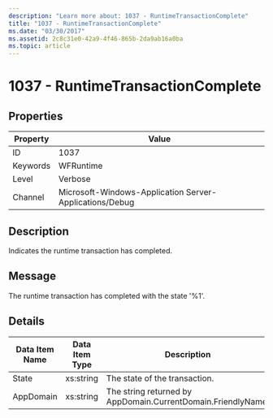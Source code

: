 ```yaml
---
description: "Learn more about: 1037 - RuntimeTransactionComplete"
title: "1037 - RuntimeTransactionComplete"
ms.date: "03/30/2017"
ms.assetid: 2c8c31e0-42a9-4f46-865b-2da9ab16a0ba
ms.topic: article
---
```

# 1037 - RuntimeTransactionComplete

## Properties

| Property | Value |
| - | - |
|ID|1037|  
|Keywords|WFRuntime|  
|Level|Verbose|  
|Channel|Microsoft-Windows-Application Server-Applications/Debug|  
  
## Description  

 Indicates the runtime transaction has completed.  
  
## Message  

 The runtime transaction has completed with the state '%1'.  
  
## Details  
  
|Data Item Name|Data Item Type|Description|  
|--------------------|--------------------|-----------------|  
|State|xs:string|The state of the transaction.|  
|AppDomain|xs:string|The string returned by AppDomain.CurrentDomain.FriendlyName.|
